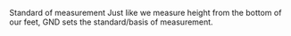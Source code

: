 Standard of measurement
Just like we measure height from the bottom of our feet, GND sets the standard/basis of measurement.